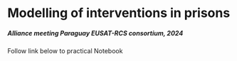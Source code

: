# Modelling of interventions in prisons 

##### Alliance meeting Paraguay EUSAT-RCS consortium, 2024

Follow link below to practical Notebook
